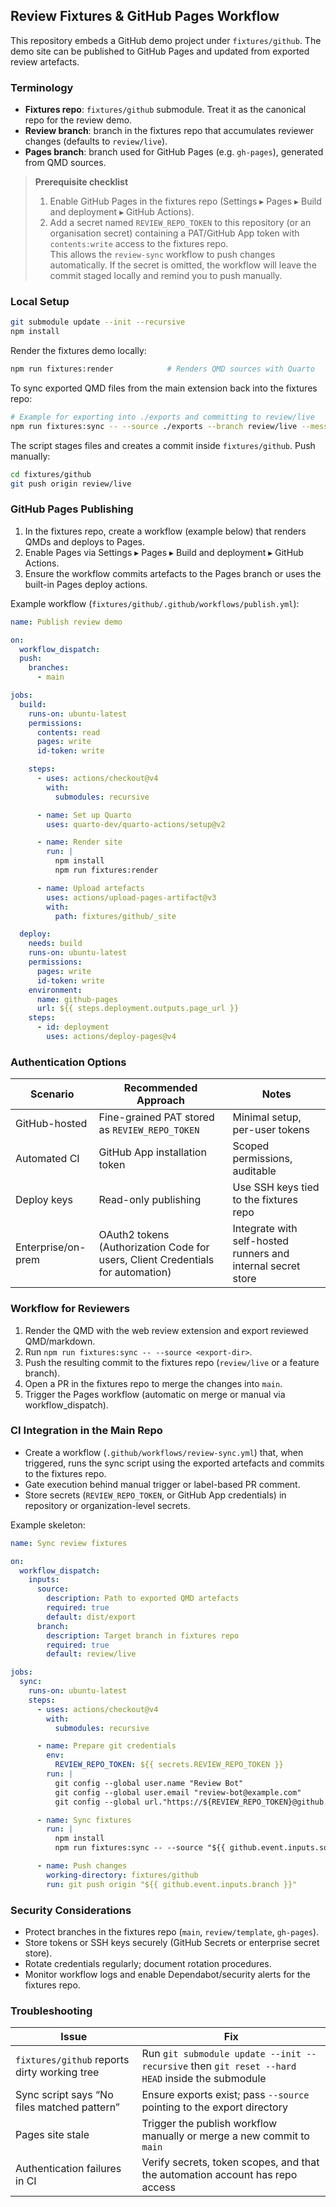 ## Review Fixtures & GitHub Pages Workflow

This repository embeds a GitHub demo project under `fixtures/github`. The demo site can be published to GitHub Pages and updated from exported review artefacts.

### Terminology

- **Fixtures repo**: `fixtures/github` submodule. Treat it as the canonical repo for the review demo.
- **Review branch**: branch in the fixtures repo that accumulates reviewer changes (defaults to `review/live`).
- **Pages branch**: branch used for GitHub Pages (e.g. `gh-pages`), generated from QMD sources.

> **Prerequisite checklist**
> 1. Enable GitHub Pages in the fixtures repo (Settings ▸ Pages ▸ Build and deployment ▸ GitHub Actions).
> 2. Add a secret named `REVIEW_REPO_TOKEN` to this repository (or an organisation secret) containing a PAT/GitHub App token with `contents:write` access to the fixtures repo.  
>    This allows the `review-sync` workflow to push changes automatically. If the secret is omitted, the workflow will leave the commit staged locally and remind you to push manually.

### Local Setup

```bash
git submodule update --init --recursive
npm install
```

Render the fixtures demo locally:

```bash
npm run fixtures:render            # Renders QMD sources with Quarto
```

To sync exported QMD files from the main extension back into the fixtures repo:

```bash
# Example for exporting into ./exports and committing to review/live
npm run fixtures:sync -- --source ./exports --branch review/live --message "chore(review): sync demo"
```

The script stages files and creates a commit inside `fixtures/github`. Push manually:

```bash
cd fixtures/github
git push origin review/live
```

### GitHub Pages Publishing

1. In the fixtures repo, create a workflow (example below) that renders QMDs and deploys to Pages.
2. Enable Pages via Settings ▸ Pages ▸ Build and deployment ▸ GitHub Actions.
3. Ensure the workflow commits artefacts to the Pages branch or uses the built-in Pages deploy actions.

Example workflow (`fixtures/github/.github/workflows/publish.yml`):

```yaml
name: Publish review demo

on:
  workflow_dispatch:
  push:
    branches:
      - main

jobs:
  build:
    runs-on: ubuntu-latest
    permissions:
      contents: read
      pages: write
      id-token: write

    steps:
      - uses: actions/checkout@v4
        with:
          submodules: recursive

      - name: Set up Quarto
        uses: quarto-dev/quarto-actions/setup@v2

      - name: Render site
        run: |
          npm install
          npm run fixtures:render

      - name: Upload artefacts
        uses: actions/upload-pages-artifact@v3
        with:
          path: fixtures/github/_site

  deploy:
    needs: build
    runs-on: ubuntu-latest
    permissions:
      pages: write
      id-token: write
    environment:
      name: github-pages
      url: ${{ steps.deployment.outputs.page_url }}
    steps:
      - id: deployment
        uses: actions/deploy-pages@v4
```

### Authentication Options

| Scenario | Recommended Approach | Notes |
|----------|---------------------|-------|
| GitHub-hosted | Fine-grained PAT stored as `REVIEW_REPO_TOKEN` | Minimal setup, per-user tokens |
| Automated CI | GitHub App installation token | Scoped permissions, auditable |
| Deploy keys | Read-only publishing | Use SSH keys tied to the fixtures repo |
| Enterprise/on-prem | OAuth2 tokens (Authorization Code for users, Client Credentials for automation) | Integrate with self-hosted runners and internal secret store |

### Workflow for Reviewers

1. Render the QMD with the web review extension and export reviewed QMD/markdown.
2. Run `npm run fixtures:sync -- --source <export-dir>`.
3. Push the resulting commit to the fixtures repo (`review/live` or a feature branch).
4. Open a PR in the fixtures repo to merge the changes into `main`.
5. Trigger the Pages workflow (automatic on merge or manual via workflow_dispatch).

### CI Integration in the Main Repo

- Create a workflow (`.github/workflows/review-sync.yml`) that, when triggered, runs the sync script using the exported artefacts and commits to the fixtures repo.
- Gate execution behind manual trigger or label-based PR comment.
- Store secrets (`REVIEW_REPO_TOKEN`, or GitHub App credentials) in repository or organization-level secrets.

Example skeleton:

```yaml
name: Sync review fixtures

on:
  workflow_dispatch:
    inputs:
      source:
        description: Path to exported QMD artefacts
        required: true
        default: dist/export
      branch:
        description: Target branch in fixtures repo
        required: true
        default: review/live

jobs:
  sync:
    runs-on: ubuntu-latest
    steps:
      - uses: actions/checkout@v4
        with:
          submodules: recursive

      - name: Prepare git credentials
        env:
          REVIEW_REPO_TOKEN: ${{ secrets.REVIEW_REPO_TOKEN }}
        run: |
          git config --global user.name "Review Bot"
          git config --global user.email "review-bot@example.com"
          git config --global url."https://${REVIEW_REPO_TOKEN}@github.com/".insteadOf "https://github.com/"

      - name: Sync fixtures
        run: |
          npm install
          npm run fixtures:sync -- --source "${{ github.event.inputs.source }}" --branch "${{ github.event.inputs.branch }}" --message "chore(review): sync via workflow"

      - name: Push changes
        working-directory: fixtures/github
        run: git push origin "${{ github.event.inputs.branch }}"
```

### Security Considerations

- Protect branches in the fixtures repo (`main`, `review/template`, `gh-pages`).
- Store tokens or SSH keys securely (GitHub Secrets or enterprise secret store).
- Rotate credentials regularly; document rotation procedures.
- Monitor workflow logs and enable Dependabot/security alerts for the fixtures repo.

### Troubleshooting

| Issue | Fix |
|-------|-----|
| `fixtures/github` reports dirty working tree | Run `git submodule update --init --recursive` then `git reset --hard HEAD` inside the submodule |
| Sync script says “No files matched pattern” | Ensure exports exist; pass `--source` pointing to the export directory |
| Pages site stale | Trigger the publish workflow manually or merge a new commit to `main` |
| Authentication failures in CI | Verify secrets, token scopes, and that the automation account has repo access |
